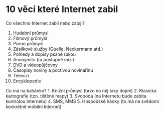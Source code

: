 <!--
title: 10 věcí které Internet zabil
date: 8.1.2013 21:01:24
author: Roman Ožana <ozana@omdesign.cz>
tags: 
-->


# 10 věcí které Internet zabil

Co všechno Internet zabil nebo zabíjí?

1. Hudební průmysl
2. Filmový průmysl
3. Porno průmysl
4. Zásilkové služby (Quelle, Neckermann atd.)
5. Pohledy a dopisy psané rukou
6. Anonymitu (ta postupně mizí)
7. DVD a videopůjčovny
8. Časopisy noviny a poctivou novinařinu
9. Televizi
10. Encyklopedie

 Co má na kahánku? 1. Knižní průmysl (brzo na něj taky dojde)
2. Klasická kartografie (tzn. tištěné mapy)
3. Svoboda (na Internetu bude zabita kontrolou Internetu)
4. SMS, MMS
5. Hospodské hádky (to má na svědomí konkrétně mobilní Internet)
